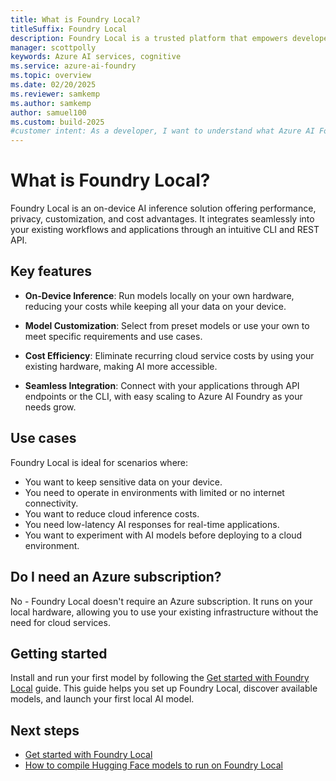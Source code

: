 ```yaml
---
title: What is Foundry Local?
titleSuffix: Foundry Local
description: Foundry Local is a trusted platform that empowers developers to drive innovation and shape the future with AI in a safe, secure, and responsible way on their devices.
manager: scottpolly
keywords: Azure AI services, cognitive
ms.service: azure-ai-foundry
ms.topic: overview
ms.date: 02/20/2025
ms.reviewer: samkemp
ms.author: samkemp
author: samuel100
ms.custom: build-2025
#customer intent: As a developer, I want to understand what Azure AI Foundry Local is so that I can use it to build AI applications.
---
```


# What is Foundry Local?

Foundry Local is an on-device AI inference solution offering performance, privacy, customization, and cost advantages. It integrates seamlessly into your existing workflows and applications through an intuitive CLI and REST API.

## Key features

- **On-Device Inference**: Run models locally on your own hardware, reducing your costs while keeping all your data on your device.

- **Model Customization**: Select from preset models or use your own to meet specific requirements and use cases.

- **Cost Efficiency**: Eliminate recurring cloud service costs by using your existing hardware, making AI more accessible.

- **Seamless Integration**: Connect with your applications through API endpoints or the CLI, with easy scaling to Azure AI Foundry as your needs grow.

## Use cases

Foundry Local is ideal for scenarios where:

- You want to keep sensitive data on your device.
- You need to operate in environments with limited or no internet connectivity.
- You want to reduce cloud inference costs.
- You need low-latency AI responses for real-time applications.
- You want to experiment with AI models before deploying to a cloud environment.

## Do I need an Azure subscription?

No - Foundry Local doesn't require an Azure subscription. It runs on your local hardware, allowing you to use your existing infrastructure without the need for cloud services.

## Getting started

Install and run your first model by following the [Get started with Foundry Local](get-started.md) guide. This guide helps you set up Foundry Local, discover available models, and launch your first local AI model.

## Next steps

- [Get started with Foundry Local](get-started.md)
- [How to compile Hugging Face models to run on Foundry Local](how-to/how-to-compile-hf-models.md)

